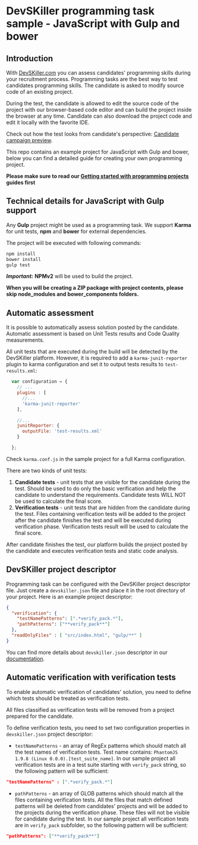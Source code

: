 # DevSKiller programming task sample - JavaScript with Gulp and bower

## Introduction

With [DevSKiller.com](https://devskiller.com) you can assess candidates' programming skills during your recruitment process. Programming tasks are the best way to test candidates programming skills. The candidate is asked to modify source code of an existing project.

During the test, the candidate is allowed to edit the source code of the project with our browser-based code editor and can build the project inside the browser at any time. Candidate can also download the project code and edit it locally with the favorite IDE.

Check out how the test looks from candidate's perspective: [Candidate campaign preview](https://www.youtube.com/watch?v=rB4fViXPh5E).


This repo contains an example project for JavaScript with Gulp and bower, below you can find a detailed guide for creating your own programming project. 

**Please make sure to read our [Getting started with programming projects](https://docs.devskiller.com/programming_task/index.html) guides first**

## Technical details for JavaScript with Gulp support

Any **Gulp** project might be used as a programming task. We support **Karma** for unit tests, **npm** and **bower** for external dependencies.

The project will be executed with following commands:
```sh
npm install
bower install
gulp test
```

***Important:*** **NPMv2** will be used to build the project.

**When you will be creating a ZIP package with project contents, please skip node_modules and bower_components folders.**

## Automatic assessment

It is possible to automatically assess solution posted by the candidate. Automatic assessment is based on Unit Tests results and Code Quality measurements. 

All unit tests that are executed during the build will be detected by the DevSKiller platform. However, it is required to add a `karma-junit-reporter` plugin to karma configuration and set it to output tests results to `test-results.xml`:

```javascript
  var configuration = {
    // ...
    plugins : [
      //...
      'karma-junit-reporter'
    ],

    //...
    junitReporter: {
      outputFile: 'test-results.xml'
    }

  };
```

Check `karma.conf.js` in the sample project for a full Karma configuration.

There are two kinds of unit tests:

1. **Candidate tests** - unit tests that are visible for the candidate during the test. Should be used to do only the basic verification and help the candidate to understand the requirements. Candidate tests WILL NOT be used to calculate the final score.
2. **Verification tests** - unit tests that are hidden from the candidate during the test. Files containing verification tests will be added to the project after the candidate finishes the test and will be executed during verification phase. Verification tests result will be used to calculate the final score.

After candidate finishes the test, our platform builds the project posted by the candidate and executes verification tests and static code analysis.

## DevSKiller project descriptor

Programming task can be configured with the DevSKiller project descriptor file. Just create a `devskiller.json` file and place it in the root directory of your project. Here is an example project descriptor:

```json
{
  "verification": {
    "testNamePatterns": [".*verify_pack.*"],
    "pathPatterns": ["**verify_pack**"]
  },
  "readOnlyFiles" : [ "src/index.html", "gulp/**" ]
}

```

You can find more details about `devskiller.json` descriptor in our [documentation](https://docs.devskiller.com/programming_tasks/project_descriptor.html).

## Automatic verification with verification tests

To enable automatic verification of candidates' solution, you need to define which tests should be treated as verification tests.

All files classified as verification tests will be removed from a project prepared for the candidate.

To define verification tests, you need to set two configuration properties in `devskiller.json` project descriptor:

- `testNamePatterns` - an array of RegEx patterns which should match all the test names of verification tests. 
Test name contains: `PhantomJS 1.9.8 (Linux 0.0.0).[test_suite_name]`. In our sample project all verification tests are in a test suite starting with `verify_pack` string, so the following pattern will be sufficient:

```json
"testNamePatterns" : [".*verify_pack.*"]
```

- `pathPatterns` - an array of GLOB patterns which should match all the files containing verification tests. All the files that match defined patterns will be deleted from candidates' projects and will be added to the projects during the verification phase. These files will not be visible for candidate during the test. In our sample project all verification tests are in `verify_pack` subfolder, so the following pattern will be sufficient:

```json
"pathPatterns": ["**verify_pack**"]
```

